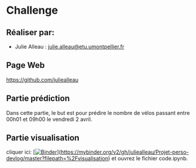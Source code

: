 # Challenge
## Réaliser par:
 * Julie Alleau : julie.alleau@etu.umontpellier.fr

## Page Web 
https://github.com/juliealleau

## Partie prédiction
Dans cette partie, le but est pour prédire le nombre de vélos passant entre 00h01 et 09h00 le vendredi 2 avril.

## Partie visualisation

cliquer ici: [[![Binder](https://mybinder.org/badge_logo.svg)](https://mybinder.org/v2/gh/juliealleau/Projet-perso-devlog/master?filepath=%2Fvisualisation%2Fcode.ipynb)](https://mybinder.org/v2/gh/juliealleau/Projet-perso-devlog/master?filepath=%2Fvisualisation)
et ouvrez le fichier code.ipynb.
